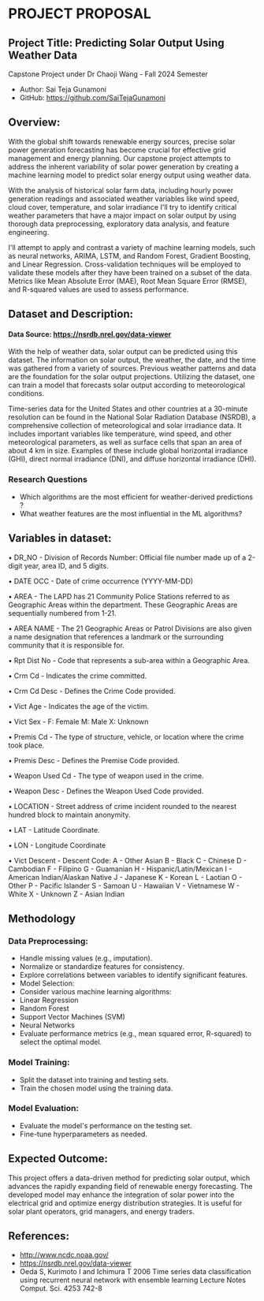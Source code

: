 # PROJECT PROPOSAL

## Project Title: Predicting Solar Output Using Weather Data
Capstone Project under Dr Chaoji Wang - Fall 2024 Semester
- Author: Sai Teja Gunamoni
- GitHub: https://github.com/SaiTejaGunamoni

## Overview:

With the global shift towards renewable energy sources, precise solar power generation forecasting has become crucial for effective grid management and energy planning. Our capstone project attempts to address the inherent variability of solar power generation by creating a machine learning model to predict solar energy output using weather data.

With the analysis of historical solar farm data, including hourly power generation readings and associated weather variables like wind speed, cloud cover, temperature, and solar irradiance I'll try to identify critical weather parameters that have a major impact on solar output by using thorough data preprocessing, exploratory data analysis, and feature engineering.

I'll attempt to apply and contrast a variety of machine learning models, such as neural networks, ARIMA, LSTM, and Random Forest, Gradient Boosting, and Linear Regression. Cross-validation techniques will be employed to validate these models after they have been trained on a subset of the data. Metrics like Mean Absolute Error (MAE), Root Mean Square Error (RMSE), and R-squared values are used to assess performance.

## Dataset and Description:

#### Data Source: https://nsrdb.nrel.gov/data-viewer

With the help of weather data, solar output can be predicted using this dataset.  The information on solar output, the weather, the date, and the time was gathered from a variety of sources. Previous weather patterns and data are the foundation for the solar output projections. Utilizing the dataset, one can train a model that forecasts solar output according to meteorological conditions.

Time-series data for the United States and other countries at a 30-minute resolution can be found in the National Solar Radiation Database (NSRDB), a comprehensive collection of meteorological and solar irradiance data. It includes important variables like temperature, wind speed, and other meteorological parameters, as well as surface cells that span an area of about 4 km in size. Examples of these include global horizontal irradiance (GHI), direct normal irradiance (DNI), and diffuse horizontal irradiance (DHI).

### Research Questions
- Which algorithms are the most efficient for weather-derived predictions ?
- What weather features are the most influential in the ML algorithms?

## Variables in dataset:


•	DR_NO - Division of Records Number: Official file number made up of a 2-digit year, area ID, and 5 digits.
    
•	DATE OCC - Date of crime occurrence (YYYY-MM-DD)

•	AREA - The LAPD has 21 Community Police Stations referred to as Geographic Areas within the department. These Geographic Areas are sequentially numbered from 1-21.

•	AREA NAME - The 21 Geographic Areas or Patrol Divisions are also given a name designation that references a landmark or the surrounding community that it is responsible for.

•	Rpt Dist No - Code that represents a sub-area within a Geographic Area.

•	Crm Cd - Indicates the crime committed.

•	Crm Cd Desc - Defines the Crime Code provided.

•	Vict Age - Indicates the age of the victim.

•	Vict Sex - F: Female M: Male X: Unknown
            
•	Premis Cd - The type of structure, vehicle, or location where the crime took place.

•	Premis Desc - Defines the Premise Code provided.

•	Weapon Used Cd - The type of weapon used in the crime.

•	Weapon Desc - Defines the Weapon Used Code provided.

•	LOCATION - Street address of crime incident rounded to the nearest hundred block to maintain anonymity.

•	LAT - Latitude Coordinate.

•	LON - Longitude Coordinate

•	Vict Descent - Descent Code: A - Other Asian B - Black C - Chinese D - Cambodian F - Filipino G - Guamanian H - Hispanic/Latin/Mexican I - American Indian/Alaskan Native J - Japanese K - Korean L - Laotian O - Other P - Pacific Islander S - Samoan U - Hawaiian V - Vietnamese W - White X - Unknown Z - Asian Indian 

## Methodology 
### Data Preprocessing:
- Handle missing values (e.g., imputation).
- Normalize or standardize features for consistency.
- Explore correlations between variables to identify significant features.
- Model Selection:
- Consider various machine learning algorithms:
- Linear Regression
- Random Forest
- Support Vector Machines (SVM)
- Neural Networks
- Evaluate performance metrics (e.g., mean squared error, R-squared) to select the optimal model.
### Model Training:
- Split the dataset into training and testing sets.
- Train the chosen model using the training data.
### Model Evaluation:
- Evaluate the model's performance on the testing set.
- Fine-tune hyperparameters as needed.


## Expected Outcome:

This project offers a data-driven method for predicting solar output, which advances the rapidly expanding field of renewable energy forecasting. The developed model may enhance the integration of solar power into the electrical grid and optimize energy distribution strategies. It is useful for solar plant operators, grid managers, and energy traders.

## References:

- http://www.ncdc.noaa.gov/
- https://nsrdb.nrel.gov/data-viewer
- Oeda S, Kurimoto I and Ichimura T 2006 Time series data classification using recurrent neural network with ensemble learning Lecture Notes Comput. Sci. 4253 742-8
